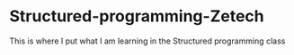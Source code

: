 # Structured-programming-Zetech
This is where I put what I am learning in the Structured programming class
